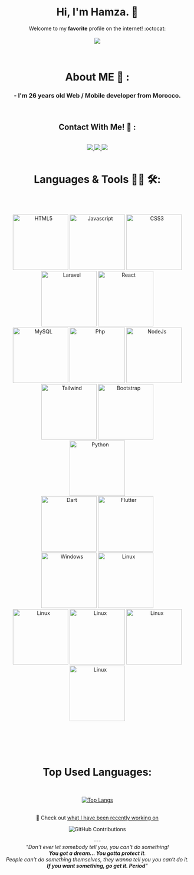 <div align="center">
  
# Hi, I'm Hamza. 👋

Welcome to my **favorite** profile on the internet! :octocat: 
<br>
<br>
<img src='https://github.com/Xx-Ashutosh-xX/Xx-Ashutosh-xX/blob/master/assets/208593.gif'>
<br>
<br>
<br>
# About ME 💬 :
### - I'm 26 years  old Web / Mobile developer from Morocco.
<br>
  
## Contact With Me! 📧 :

<br>
<a href="https://www.linkedin.com/in/hamza-ejjraifi/">
	<img align="centre" src="https://img.shields.io/badge/-LinkedIn-black?logo=LinkedIn&logoColor=0A66C2&style=plastic" />
</a>
<a href="https://twitter.com/HEjj95">
	<img align="centre" src="https://img.shields.io/badge/-Twitter-black?logo=Twitter&logoColor=1DA1F2&style=plastic" />
</a>
  <a href="https://www.facebook.com/ejjraifi.hamza">
	<img align="centre" src="https://img.shields.io/badge/-Facebook-black?logo=Facebook&logoColor=1877F2&style=plastic" />
</a>
<br>
<br>
  
# Languages & Tools 👨‍💻 🛠:
  
</br>

<p align="center">
  
</br>
<img src="https://img.shields.io/badge/-HTML-black?logo=HTML5&logoColor=FF2D20&style=plastic" alt="HTML5" width="150" hight="50">
<img src="https://img.shields.io/badge/-Javascript-black?logo=Javascript&logoColor=F7DF1E&style=plastic" alt="Javascript" width="150" hight="50">
<img src="https://img.shields.io/badge/-CSS3-black?logo=CSS3&logoColor=777BB4&style=plastic" alt="CSS3" width="150" hight="50">
<br>
<img src="https://img.shields.io/badge/-Laravel-black?logo=Laravel&logoColor=FF2D20&style=plastic" alt="Laravel" width="150" hight="50">
<img src="https://img.shields.io/badge/-React-black?logo=react&logoColor=blue&style=plastic" alt="React" width="150" hight="50">
<br>
<img src="https://img.shields.io/badge/-MySQL-black?logo=MySQL&logoColor=4479A1&style=plastic" alt="MySQL" width="150" hight="50">
<img src="https://img.shields.io/badge/-php-black?logo=PHP&logoColor=777BB4&style=plastic" alt="Php" width="150" hight="50">
<img src="https://img.shields.io/badge/-Node.js-black?logo=react&logoColor=339933&style=plastic" alt="NodeJs" width="150" hight="50">
<br>
<img src="https://img.shields.io/badge/-Tailwind-black?logo=tailwindcss&logoColor=06B6D4&style=plastic" alt="Tailwind" width="150" hight="50">
<img src="https://img.shields.io/badge/-Bootstrap-black?logo=Bootstrap&logoColor=7952B3&style=plastic" alt="Bootstrap" width="150" hight="50">
<br>
<img src="https://img.shields.io/badge/-Python-black?logo=Python&3776AB&style=plastic" alt="Python" width="150" hight="50">
<br>
<img src="https://img.shields.io/badge/-Dart-black?logo=Dart&logoColor=0175C2&style=plastic" alt="Dart" width="150" hight="50">
<img src="https://img.shields.io/badge/-Flutter-black?logo=Flutter&logoColor=02569B&style=plastic" alt="Flutter" width="150" hight="50">
<br>
<img src="https://img.shields.io/badge/-Windows-black?logo=Windows&logoColor=0078D6&style=plastic" alt="Windows" width="150" hight="50">
<img src="https://img.shields.io/badge/-Linux-black?logo=Linux&logoColor=ffffff&style=plastic" alt="Linux" width="150" hight="50">
<br>
<img src="https://img.shields.io/badge/-npm-black?logo=npm&logoColor=CB3837&style=plastic" alt="Linux" width="150" hight="50">
<img src="https://img.shields.io/badge/-Yarn-black?logo=Yarn&logoColor=2C8EBB&style=plastic" alt="Linux" width="150" hight="50">
<img src="https://img.shields.io/badge/-Git-black?logo=Git&logoColor=F05032&style=plastic" alt="Linux" width="150" hight="50">
<img src="https://img.shields.io/badge/-Github-black?logo=Github&logoColor=ffffff&style=plastic" alt="Linux" width="150" hight="50">
</p>
</br>
</br>
</br>
<br>

# Top Used Languages:

<br>

[![Top Langs](https://github-readme-stats.vercel.app/api/top-langs/?username=ejjraifihamza)](https://github.com/ejjraifihamza/github-readme-stats)
<br>
<br>

  

 
:telescope: Check out [what I have been recently working on](#js-contribution-activity)
<!-- 
![counter](https://enq2tsi38eur1vl.m.pipedream.net)   -->
<!-- [![Most Active GitHub User in Egypt Rank](https://en2bnd5v3totrva.m.pipedream.net)](https://commits.top/egypt)   -->
![GitHub Contributions](https://github-readme-stats.vercel.app/api?username=ejjraifihamza&show_icons=true&title_color=fff&icon_color=79ff97&text_color=9f9f9f&bg_color=151515)

  <span>---</span>
  <br>
  <i>"Don't ever let somebody tell you, you can't do something! <br><b>You got a dream… You gotta protect it</b>.<br> People can’t do something themselves, they wanna tell you you can’t do it. <br><b>If you want something, go get it. Period</b>"</i>
  
</div>

